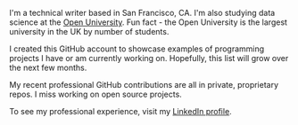 I'm a technical writer based in San Francisco, CA. I'm also studying data science at the [Open University](https://www.open.ac.uk/). Fun fact - the Open University is the largest university in the UK by number of students.

I created this GitHub account to showcase examples of programming projects I have or am currently working on. Hopefully, this list will grow over the next few months. 

My recent professional GitHub contributions are all in private, proprietary repos. I miss working on open source projects.

To see my professional experience, visit my [LinkedIn profile](https://www.linkedin.com/in/sleslie23).

<!---
sleslie-hub/sleslie-hub is a ✨ special ✨ repository because its `README.md` (this file) appears on your GitHub profile.
You can click the Preview link to take a look at your changes.
--->
